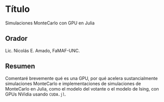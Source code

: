 # Título

Simulaciones MonteCarlo con GPU en Julia

## Orador

Lic. Nicolás E. Amado, FaMAF-UNC.

## Resumen 

Comentaré brevemente qué es una GPU, por qué acelera sustancialmente simulaciones MonteCarlo e implementaciones de simulaciones de MonteCarlo en Julia, como el modelo del votante o el modelo de Ising, con GPUs NVidia usando `CUDA.jl`.
